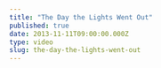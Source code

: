 ```yaml
---
title: "The Day the Lights Went Out"
published: true
date: 2013-11-11T09:00:00.000Z
type: video
slug: the-day-the-lights-went-out
---
```

